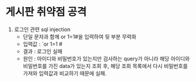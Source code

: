 # 게시판 취약점 공격
1. 로그인 관련 sql injection
    - 단일 문자과 함께 or 1=1#을 입력하여 뒷 부분 무력화
    - 입력값 : `or 1=1 #
    - 결과 : 로그인 실패
    - 원인 : 아이디와 비밀번호가 있는지만 검사하는 query가 아니라 해당 아이디와 비밀번호를 가진 data가 있는지 조회 후, 해당 조회 목록에서 다시 비밀번호를 가져와 입력값과 비교하기 때문에 실패.